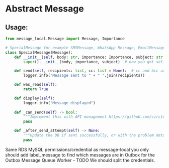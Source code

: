 # Abstract Message 

## Usage:

```python
from message_local.Message import Message, Importance

# SpecialMessage for example SMSMessage, WhatsApp Message, EmailMessage
class SpecialMessage(Message):
    def __init__(self, body: str, importance: Importance, subject: str = None) -> None:
        super().__init__(body, importance, subject)  # now you got self.body, self.importance and self.subject (optional)

    def send(self, recipients: list, cc: list = None):  # cc and bcc are optional
        logger.info("Message sent to " + " ".join(recipients))

    def was_read(self):
        return True

    def display(self):
        logger.info("Message displayed")
        
    def _can_send(self) -> bool:
        """Implement this with API management https://github.com/circles-zone/api-management-local-python-package"""
        pass

    def _after_send_attempt(self) -> None:
        """Update the DB if sent successfully, or with the problem details"""
        pass

  ```

Same RDS MySQL permissions/credential as message-local you only should add label_message to find which messages are in
Outbox for the Outbox Message Queue Worker - TODO We should split the credentials.<br>
